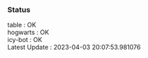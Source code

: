 ### Status


table : OK  
hogwarts : OK  
icy-bot : OK  
Latest Update : 2023-04-03 20:07:53.981076
